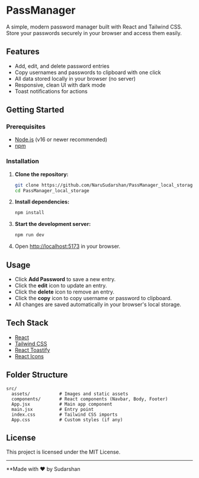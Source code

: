 # PassManager

A simple, modern password manager built with React and Tailwind CSS.  
Store your passwords securely in your browser and access them easily.

## Features

- Add, edit, and delete password entries
- Copy usernames and passwords to clipboard with one click
- All data stored locally in your browser (no server)
- Responsive, clean UI with dark mode
- Toast notifications for actions

## Getting Started

### Prerequisites

- [Node.js](https://nodejs.org/) (v16 or newer recommended)
- [npm](https://www.npmjs.com/)

### Installation

1. **Clone the repository:**
   ```sh
   git clone https://github.com/NaruSudarshan/PassManager_local_storage
   cd PassManager_local_storage
   ```

2. **Install dependencies:**
   ```sh
   npm install
   ```

3. **Start the development server:**
   ```sh
   npm run dev
   ```

4. Open [http://localhost:5173](http://localhost:5173) in your browser.

## Usage

- Click **Add Password** to save a new entry.
- Click the **edit** icon to update an entry.
- Click the **delete** icon to remove an entry.
- Click the **copy** icon to copy username or password to clipboard.
- All changes are saved automatically in your browser's local storage.

## Tech Stack

- [React](https://react.dev/)
- [Tailwind CSS](https://tailwindcss.com/)
- [React Toastify](https://fkhadra.github.io/react-toastify/)
- [React Icons](https://react-icons.github.io/react-icons/)

## Folder Structure

```
src/
  assets/           # Images and static assets
  components/       # React components (Navbar, Body, Footer)
  App.jsx           # Main app component
  main.jsx          # Entry point
  index.css         # Tailwind CSS imports
  App.css           # Custom styles (if any)
```

## License

This project is licensed under the MIT License.

---

**Made with ❤️ by Sudarshan